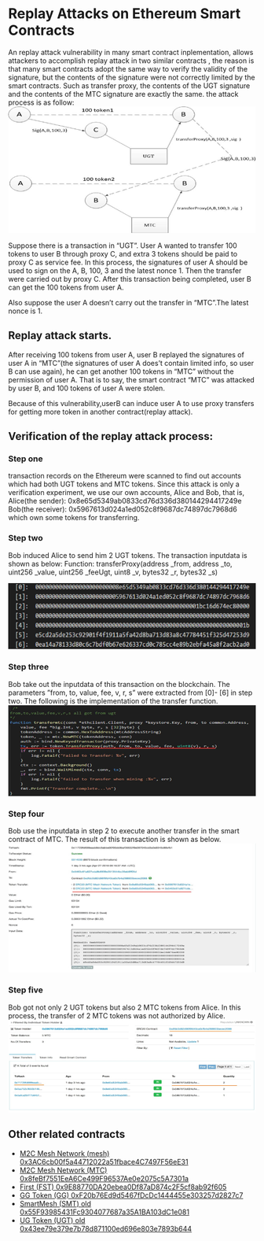 #  Replay Attacks on Ethereum Smart Contracts
An replay attack vulnerability in many smart contract inplementation, allows attackers to accomplish replay attack in two similar contracts , the reason is that many smart contracts adopt the same way to verify the validity of the signature, but the contents of the signature were not correctly limited by the smart contracts. Such as transfer proxy, the contents of the  UGT signature and the contents of the MTC signature are exactly the same. the attack process is as follow:
![attack process](./img/p1.png)

Suppose there is a transaction in “UGT”. User A wanted to transfer 100 tokens to user B through proxy C, and extra 3 tokens should be paid to proxy C as service fee. In this process, the signatures of user A should be used to sign on the A, B, 100, 3 and the latest nonce 1. Then the transfer were carried out by proxy C. After this transaction being completed, user B can get the 100 tokens from user A. 

Also suppose the user A doesn’t carry out the transfer in “MTC”.The latest nonce is 1.
## Replay attack starts.

After receiving 100 tokens from user A, user B replayed the signatures of user A in “MTC”(the signatures of user A does’t contain limited info, so user B can use again), he can get another 100 tokens in “MTC” without the permission of user A. That is to say, the smart contract “MTC” was attacked by user B, and 100 tokens of user A were stolen.

 Because of this vulnerability,userB can induce user A to use proxy transfers for getting more token in another contract(replay attack).
## Verification of the replay attack process:

### Step one
transaction records on the Ethereum were scanned to find out accounts which had both UGT tokens and MTC tokens. 
Since this attack is only a verification experiment, we use our own accounts, Alice and Bob, that is,
Alice(the sender): 0x8e65d5349ab0833cd76d336d380144294417249e
Bob(the receiver): 0x5967613d024a1ed052c8f9687dc74897dc7968d6
which own some tokens for transferring.

###  Step two
  Bob induced Alice to send him 2 UGT tokens. The transaction inputdata is shown as below:
Function: transferProxy(address _from, address _to, uint256 _value, uint256 _feeUgt, uint8 _v, bytes32 _r, bytes32 _s)

![step two](./img/p2.png)

### Step three
  Bob take out the inputdata of this transaction on the blockchain. The parameters ”from, to, value, fee, v, r, s” were extracted from [0]- [6] in step two. The following is the implementation of the transfer function. 
  ![step three](./img/p3.png)

### Step four
  Bob use the inputdata in step 2 to execute another transfer in the smart contract of MTC. The result of this transaction is shown as below.
  ![step four](./img/p4.png)

###  Step five
  Bob got not only 2 UGT tokens but also 2 MTC tokens from Alice. In this process, the transfer of 2 MTC tokens was not authorized by Alice.
   ![step five](./img/p5.png)
## Other related contracts

* [ M2C Mesh Network (mesh) 0x3AC6cb00f5a44712022a51fbace4C7497F56eE31](https://etherscan.io/address/0x3AC6cb00f5a44712022a51fbace4C7497F56eE31#code)
* [ M2C Mesh Network (MTC) 0x8feBf7551EeA6Ce499F96537Ae0e2075c5A7301a](https://etherscan.io/address/0x8feBf7551EeA6Ce499F96537Ae0e2075c5A7301a#code)
* [ First (FST) 0x9E88770DA20ebea0Df87aD874c2F5cf8ab92f605](https://etherscan.io/address/0x9E88770DA20ebea0Df87aD874c2F5cf8ab92f605#code)
* [GG Token (GG) 0xF20b76Ed9d5467fDcDc1444455e303257d2827c7](https://etherscan.io/address/0xF20b76Ed9d5467fDcDc1444455e303257d2827c7#code)
* [SmartMesh (SMT) old 0x55F93985431Fc9304077687a35A1BA103dC1e081](https://etherscan.io/address/0x55F93985431Fc9304077687a35A1BA103dC1e081#code)
* [UG Token (UGT) old 0x43ee79e379e7b78d871100ed696e803e7893b644](https://etherscan.io/address/0x43ee79e379e7b78d871100ed696e803e7893b644#code)
